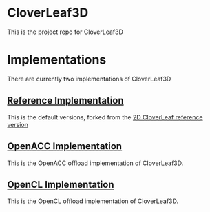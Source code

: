 CloverLeaf3D
============


This is the project repo for CloverLeaf3D


# Implementations

There are currently two implementations of CloverLeaf3D

## [Reference Implementation](https://github.com/Warwick-PCAV/CloverLeaf3D_ref)

This is the default versions, forked from the [2D CloverLeaf reference version](https://github.com/Warwick-PCAV/CloverLeaf_ref)

## [OpenACC Implementation](https://github.com/Warwick-PCAV/CloverLeaf_OpenACC_3D)

This is the OpenACC offload implementation of CloverLeaf3D.

## [OpenCL Implementation](https://github.com/Warwick-PCAV/CloverLeaf3D_OpenCL)

This is the OpenCL offload implementation of CloverLeaf3D.
